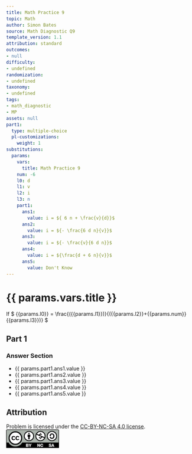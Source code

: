 ```yaml
---
title: Math Practice 9
topic: Math
author: Simon Bates
source: Math Diagnostic Q9
template_version: 1.1
attribution: standard
outcomes:
- null
difficulty:
- undefined
randomization:
- undefined
taxonomy:
- undefined
tags:
- math_diagnostic
- MP
assets: null
part1:
  type: multiple-choice
  pl-customizations:
    weight: 1
substitutions:
  params:
    vars:
      title: Math Practice 9
    num: -6
    l0: d
    l1: v
    l2: i
    l3: n
    part1:
      ans1:
        value: i = ${ 6 n + \frac{v}{d}}$
      ans2:
        value: i = ${- \frac{6 d n}{v}}$
      ans3:
        value: i = ${- \frac{v}{6 d n}}$
      ans4:
        value: i = ${\frac{d + 6 n}{v}}$
      ans5:
        value: Don't Know
---
```

# {{ params.vars.title }}
If $ {{params.l0}} = \frac{({{params.l1}})}{({{params.l2}}+{{params.num}}{{params.l3}})} $

## Part 1

### Answer Section

- {{ params.part1.ans1.value }}
- {{ params.part1.ans2.value }}
- {{ params.part1.ans3.value }}
- {{ params.part1.ans4.value }}
- {{ params.part1.ans5.value }}

## Attribution

Problem is licensed under the [CC-BY-NC-SA 4.0 license](https://creativecommons.org/licenses/by-nc-sa/4.0/).<br> ![The Creative Commons 4.0 license requiring attribution-BY, non-commercial-NC, and share-alike-SA license.](https://raw.githubusercontent.com/firasm/bits/master/by-nc-sa.png)